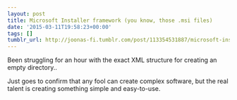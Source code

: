 ```yaml
---
layout: post
title: Microsoft Installer framework (you know, those .msi files)
date: '2015-03-11T19:58:23+00:00'
tags: []
tumblr_url: http://joonas-fi.tumblr.com/post/113354531887/microsoft-installer-framework-you-know-those
---
```


Been struggling for an hour with the exact XML structure for creating an empty directory..

Just goes to confirm that any fool can create complex software, but the real talent is creating something simple and easy-to-use.
